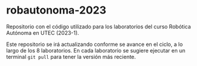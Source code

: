 # robautonoma-2023
Repositorio con el código utilizado para los laboratorios del curso Robótica Autónoma en UTEC (2023-1). 

Este repositorio se irá actualizando conforme se avance en el ciclo, a lo largo de los 8 laboratorios. En cada laboratorio se sugiere ejecutar en un terminal `git pull` para tener la versión más reciente.
